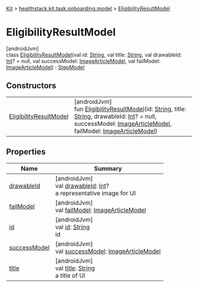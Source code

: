 
[Kit](../../../kit.html) > [healthstack.kit.task.onboarding.model](../index.html) > [EligibilityResultModel](index.html)



# EligibilityResultModel



[androidJvm]\
class [EligibilityResultModel](index.html)(val id: [String](https://kotlinlang.org/api/latest/jvm/stdlib/kotlin/-string/index.html), val title: [String](https://kotlinlang.org/api/latest/jvm/stdlib/kotlin/-string/index.html), val drawableId: [Int](https://kotlinlang.org/api/latest/jvm/stdlib/kotlin/-int/index.html)? = null, val successModel: [ImageArticleModel](../../healthstack.kit.task.base/-image-article-model/index.html), val failModel: [ImageArticleModel](../../healthstack.kit.task.base/-image-article-model/index.html)) : [StepModel](../../healthstack.kit.task.base/-step-model/index.html)



## Constructors


| | |
|---|---|
| [EligibilityResultModel](-eligibility-result-model.html) | [androidJvm]<br>fun [EligibilityResultModel](-eligibility-result-model.html)(id: [String](https://kotlinlang.org/api/latest/jvm/stdlib/kotlin/-string/index.html), title: [String](https://kotlinlang.org/api/latest/jvm/stdlib/kotlin/-string/index.html), drawableId: [Int](https://kotlinlang.org/api/latest/jvm/stdlib/kotlin/-int/index.html)? = null, successModel: [ImageArticleModel](../../healthstack.kit.task.base/-image-article-model/index.html), failModel: [ImageArticleModel](../../healthstack.kit.task.base/-image-article-model/index.html)) |


## Properties


| Name | Summary |
|---|---|
| [drawableId](../../healthstack.kit.task.base/-step-model/drawable-id.html) | [androidJvm]<br>val [drawableId](../../healthstack.kit.task.base/-step-model/drawable-id.html): [Int](https://kotlinlang.org/api/latest/jvm/stdlib/kotlin/-int/index.html)?<br>a representative image for UI |
| [failModel](fail-model.html) | [androidJvm]<br>val [failModel](fail-model.html): [ImageArticleModel](../../healthstack.kit.task.base/-image-article-model/index.html) |
| [id](../../healthstack.kit.task.base/-step-model/id.html) | [androidJvm]<br>val [id](../../healthstack.kit.task.base/-step-model/id.html): [String](https://kotlinlang.org/api/latest/jvm/stdlib/kotlin/-string/index.html)<br>id |
| [successModel](success-model.html) | [androidJvm]<br>val [successModel](success-model.html): [ImageArticleModel](../../healthstack.kit.task.base/-image-article-model/index.html) |
| [title](../../healthstack.kit.task.base/-step-model/title.html) | [androidJvm]<br>val [title](../../healthstack.kit.task.base/-step-model/title.html): [String](https://kotlinlang.org/api/latest/jvm/stdlib/kotlin/-string/index.html)<br>a title of UI |

